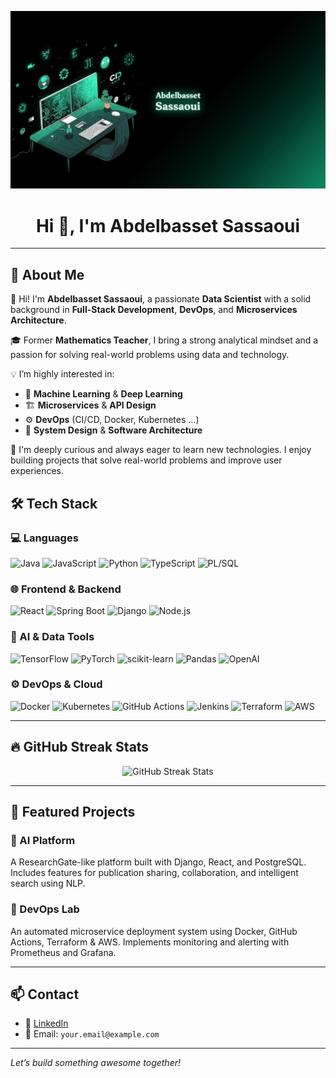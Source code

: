 <!-- Banner / Header Image -->

![Texte alternatif](./abdo.png)


<h1 align="center">Hi 👋, I'm Abdelbasset Sassaoui</h1>

---
## 🚀 About Me

👋 Hi! I'm **Abdelbasset Sassaoui**, a passionate **Data Scientist** with a solid background in **Full-Stack Development**, **DevOps**, and **Microservices Architecture**.  

🎓 Former **Mathematics Teacher**, I bring a strong analytical mindset and a passion for solving real-world problems using data and technology.

💡 I’m highly interested in:
- 🧠 **Machine Learning** & **Deep Learning**
- 🏗️ **Microservices** & **API Design**
- ⚙️ **DevOps** (CI/CD, Docker, Kubernetes ...)
- 🔐 **System Design** & **Software Architecture**

🧠 I'm deeply curious and always eager to learn new technologies. I enjoy building projects that solve real-world problems and improve user experiences.


## 🛠️ Tech Stack

### 💻 Languages
![Java](https://img.shields.io/badge/Java-ED8B00?style=flat&logo=java&logoColor=white)
![JavaScript](https://img.shields.io/badge/JavaScript-F7DF1E?style=flat&logo=javascript&logoColor=black)
![Python](https://img.shields.io/badge/Python-3776AB?style=flat&logo=python&logoColor=white)
![TypeScript](https://img.shields.io/badge/TypeScript-007ACC?style=flat&logo=typescript&logoColor=white)
![PL/SQL](https://img.shields.io/badge/PL%2FSQL-F80000?style=flat&logo=oracle&logoColor=white)

### 🌐 Frontend & Backend
![React](https://img.shields.io/badge/React-20232A?style=flat&logo=react&logoColor=61DAFB)
![Spring Boot](https://img.shields.io/badge/SpringBoot-6DB33F?style=flat&logo=spring-boot&logoColor=white)
![Django](https://img.shields.io/badge/Django-092E20?style=flat&logo=django&logoColor=white)
![Node.js](https://img.shields.io/badge/Node.js-43853D?style=flat&logo=node.js&logoColor=white)

### 🧠 AI & Data Tools
![TensorFlow](https://img.shields.io/badge/TensorFlow-FF6F00?style=flat&logo=tensorflow&logoColor=white)
![PyTorch](https://img.shields.io/badge/PyTorch-EE4C2C?style=flat&logo=pytorch&logoColor=white)
![scikit-learn](https://img.shields.io/badge/scikit--learn-F7931E?style=flat&logo=scikit-learn&logoColor=white)
![Pandas](https://img.shields.io/badge/Pandas-150458?style=flat&logo=pandas&logoColor=white)
![OpenAI](https://img.shields.io/badge/OpenAI-412991?style=flat&logo=openai&logoColor=white)

### ⚙️ DevOps & Cloud
![Docker](https://img.shields.io/badge/Docker-2496ED?style=flat&logo=docker&logoColor=white)
![Kubernetes](https://img.shields.io/badge/Kubernetes-326CE5?style=flat&logo=kubernetes&logoColor=white)
![GitHub Actions](https://img.shields.io/badge/GitHub%20Actions-2088FF?style=flat&logo=github-actions&logoColor=white)
![Jenkins](https://img.shields.io/badge/Jenkins-D24939?style=flat&logo=jenkins&logoColor=white)
![Terraform](https://img.shields.io/badge/Terraform-623CE4?style=flat&logo=terraform&logoColor=white)
![AWS](https://img.shields.io/badge/AWS-232F3E?style=flat&logo=amazon-aws&logoColor=white)

---


## 🔥 GitHub Streak Stats


<p align="center">
  <img src="https://github-readme-streak-stats.herokuapp.com/?user=Abdo5547&theme=matrix" alt="GitHub Streak Stats"/>
</p>

---

## 🔗 Featured Projects

### 🧠 AI Platform  
A ResearchGate-like platform built with Django, React, and PostgreSQL. Includes features for publication sharing, collaboration, and intelligent search using NLP.

### 🧪 DevOps Lab  
An automated microservice deployment system using Docker, GitHub Actions, Terraform & AWS. Implements monitoring and alerting with Prometheus and Grafana.

---

## 📫 Contact

- 💼 [LinkedIn](https://www.linkedin.com/in/abdelbasset-sassaoui/)
- 📧 Email: `your.email@example.com`

---

*Let’s build something awesome together!*
